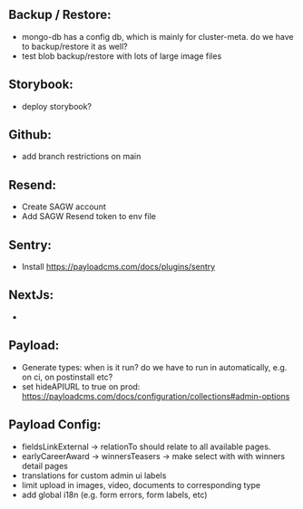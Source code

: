 Backup / Restore:
-----------------
- mongo-db has a config db, which is mainly for cluster-meta. do we have to backup/restore it as well?
- test blob backup/restore with lots of large image files

Storybook:
----------
- deploy storybook?

Github:
-------
- add branch restrictions on main

Resend:
-------
- Create SAGW account
- Add SAGW Resend token to env file

Sentry:
-------
- Install https://payloadcms.com/docs/plugins/sentry 

NextJs:
-------
-

Payload:
--------
- Generate types: when is it run? do we have to run in automatically, e.g. on ci, on postinstall etc?
- set hideAPIURL to true on prod: https://payloadcms.com/docs/configuration/collections#admin-options

Payload Config:
--------
- fieldsLinkExternal -> relationTo should relate to all available pages.
- earlyCareerAward -> winnersTeasers -> make select with with winners detail pages
- translations for custom admin ui labels
- limit upload in images, video, documents to corresponding type
- add global i18n (e.g. form errors, form labels, etc)